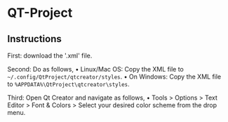 # QT-Project

## Instructions

First:  download the '.xml' file.

Second: Do as follows,
• Linux/Mac OS: Copy the XML file to `~/.config/QtProject/qtcreator/styles`.
• On Windows: Copy the XML file to `%APPDATA%\QtProject\qtcreator\styles`.

Third: Open Qt Creator and navigate as follows,
• Tools > Options > Text Editor > Font & Colors > Select your desired color scheme from the drop menu.
